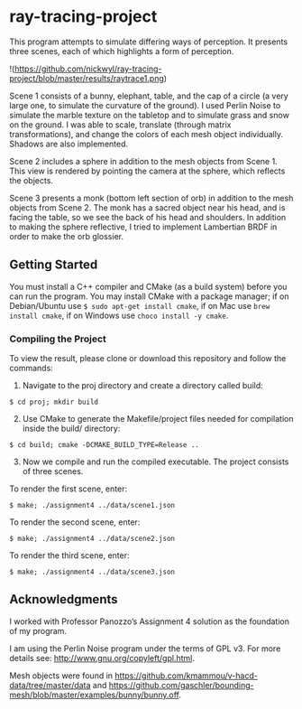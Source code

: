# ray-tracing-project

This program attempts to simulate differing ways of perception. It presents three scenes, each of which highlights a form of perception.

!(https://github.com/nickwyl/ray-tracing-project/blob/master/results/raytrace1.png)

Scene 1 consists of a bunny, elephant, table, and the cap of a circle (a very large one, to simulate the curvature of the ground). I used Perlin Noise to simulate the marble texture on the tabletop and to simulate grass and snow on the ground. I was able to scale, translate (through matrix transformations), and change the colors of each mesh object individually. Shadows are also implemented.

Scene 2 includes a sphere in addition to the mesh objects from Scene 1. This view is rendered by pointing the camera at the sphere, which reflects the objects. 

Scene 3 presents a monk (bottom left section of orb) in addition to the mesh objects from Scene 2. The monk has a sacred object near his head, and is facing the table, so we see the back of his head and shoulders. In addition to making the sphere reflective, I tried to implement Lambertian BRDF in order to make the orb glossier.

## Getting Started

You must install a C++ compiler and CMake (as a build system) before you can run the program. You may install CMake with a package manager; if on Debian/Ubuntu use ```$ sudo apt-get install cmake```, if on Mac use ```brew install cmake```, if on Windows use ```choco install -y cmake```.

### Compiling the Project

To view the result, please clone or download this repository and follow the commands:

1. Navigate to the proj directory and create a directory called build:
  ```
  $ cd proj; mkdir build
  ```
2. Use CMake to generate the Makefile/project files needed for compilation inside the build/ directory:
  ```
  $ cd build; cmake -DCMAKE_BUILD_TYPE=Release ..
  ```
3. Now we compile and run the compiled executable. The project consists of three scenes. 

  To render the first scene, enter:
  ```
  $ make; ./assignment4 ../data/scene1.json
  ```

  To render the second scene, enter:
  ```
  $ make; ./assignment4 ../data/scene2.json
  ```

  To render the third scene, enter:
  ```
  $ make; ./assignment4 ../data/scene3.json
  ```

## Acknowledgments

I worked with Professor Panozzo’s Assignment 4 solution as the foundation of my program.

I am using the Perlin Noise program under the terms of GPL v3. For more details see:
http://www.gnu.org/copyleft/gpl.html.

Mesh objects were found in https://github.com/kmammou/v-hacd-data/tree/master/data and https://github.com/gaschler/bounding-mesh/blob/master/examples/bunny/bunny.off.



